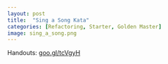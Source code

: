 ```yaml
---
layout: post
title:  "Sing a Song Kata"
categories: [Refactoring, Starter, Golden Master]
image: sing_a_song.png
---
```


Handouts: [goo.gl/tcVgyH](https://goo.gl/tcVgyH)
